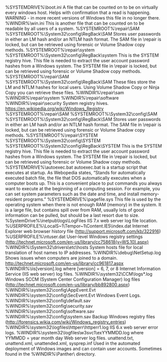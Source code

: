 %SYSTEMDRIVE%\boot.ini A file that can be counted on to be on virtually every windows host. Helps with confirmation that a read is happening. WARNING - in more recent versions of Windows this file in no longer there.
%WINDIR%\win.ini 	This is another file that can be counted on to be readable by all users of a system.
%SYSTEMROOT%\repair\SAM
%SYSTEMROOT%\System32\config\RegBack\SAM 	Stores user passwords in either an LM hash and/or an NTLM hash format. The SAM file in \repair is locked, but can be retrieved using forensic or Volume Shadow copy methods.
%SYSTEMROOT%\repair\system
%SYSTEMROOT%\System32\config\RegBack\system 	This is the SYSTEM registry hive. This file is needed to extract the user account password hashes from a Windows system. The SYSTEM file in \repair is locked, but can be retrieved using forensic or Volume Shadow copy methods.
%SYSTEMROOT%\repair\SAM
%SYSTEMROOT%\System32\config\RegBack\SAM 	These files store the LM and NTLM hashes for local users. Using Volume Shadow Copy or Ninja Copy you can retrieve these files.
%WINDIR%\repair\sam
%WINDIR%\repair\system
%WINDIR%\repair\software
%WINDIR%\repair\security 	System registry hives. https://en.wikipedia.org/wiki/Windows_Registry
%SYSTEMROOT%\repair\SAM
%SYSTEMROOT%\System32\config\SAM
%SYSTEMROOT%\System32\config\RegBack\SAM 	Stores user passwords in either an LM hash and/or an NTLM hash format. The SAM file in \repair is locked, but can be retrieved using forensic or Volume Shadow copy methods.
%SYSTEMROOT%\repair\SYSTEM
%SYSTEMROOT%\System32\config\SYSTEM
%SYSTEMROOT%\System32\config\RegBack\SYSTEM 	This is the SYSTEM registry hive. This file is needed to extract the user account password hashes from a Windows system. The SYSTEM file in \repair is locked, but can be retrieved using forensic or Volume Shadow copy methods.
%SYSTEMDRIVE%\autoexec.bat 	autoexec.bat is a startup script that executes at startup. As Webopedia states, “Stands for automatically executed batch file, the file that DOS automatically executes when a computer boots up. This is a convenient place to put commands you always want to execute at the beginning of a computing session. For example, you can set system parameters such as the date and time, and install memory-resident programs.”
%SYSTEMDRIVE%\pagefile.sys 	This file is used by the operating system when there is not enough RAM (memory) in the system. It is a large file, but contains spill over from RAM, usually lots of good information can be pulled, but should be a last resort due to size.
%SystemDrive%\inetpub\logs\LogFiles 	IIS 7.x web server log file location.
%USERPROFILE%\LocalS~1\Tempor~1\Content.IE5\index.dat 	Internet Explorer web browser history file (http://support.microsoft.com/kb/322916)
%USERPROFILE%\ntuser.dat 	User-level Windows registry settings (http://technet.microsoft.com/en-us/library/cc758618(v=WS.10).aspx)
%WINDIR%\System32\drivers\etc\hosts 	System hosts file for local translation of host names to IP addresses.
%WINDIR%\debug\NetSetup.log 	Shows issues when computers are joined to a domain. http://technet.microsoft.com/en-us/library/cc961817.aspx
%WINDIR%\iis[version].log where [version] = 6, 7, or 8 	Internet Information Service (IIS web server) log files.
%WINDIR%\system32\CCM\logs\*.log 	Windows SCCM (System Center Configuration Manager) log files (http://technet.microsoft.com/en-us/library/bb892800.aspx)
%WINDIR%\system32\config\AppEvent.Evt
%WINDIR%\system32\config\SecEvent.Evt 	Windows Event Logs.
%WINDIR%\system32\config\default.sav
%WINDIR%\system32\config\security.sav
%WINDIR%\system32\config\software.sav
%WINDIR%\system32\config\system.sav 	Backup Windows registry files (http://forensics.wikia.com/wiki/Windows_registry_entries)
%WINDIR%\system32\logfiles\httperr\httperr1.log 	IIS 6.x web server error logs.
%WINDIR%\system32\logfiles\w3svc1\exYYMMDD.log where YYMMDD = year month day 	Web server log files.
unattend.txt, unattend.xml, unattended.xml, sysprep.inf 	Used in the automated deployment of Windows images and can contain user accounts. Sometimes found in the %WINDIR%\Panther\ directory.

